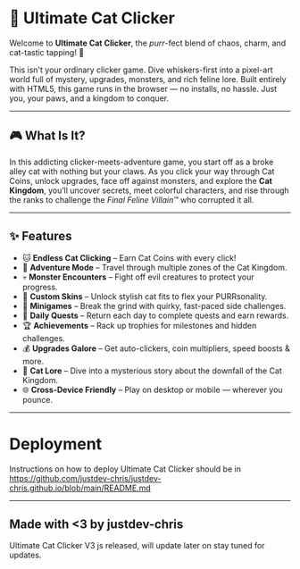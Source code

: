 # 🐾 Ultimate Cat Clicker

Welcome to **Ultimate Cat Clicker**, the *purr*-fect blend of chaos, charm, and cat-tastic tapping! 👑

This isn't your ordinary clicker game. Dive whiskers-first into a pixel-art world full of mystery, upgrades, monsters, and rich feline lore. Built entirely with HTML5, this game runs in the browser — no installs, no hassle. Just you, your paws, and a kingdom to conquer.

---

## 🎮 What Is It?

In this addicting clicker-meets-adventure game, you start off as a broke alley cat with nothing but your claws. As you click your way through Cat Coins, unlock upgrades, face off against monsters, and explore the **Cat Kingdom**, you’ll uncover secrets, meet colorful characters, and rise through the ranks to challenge the *Final Feline Villain™* who corrupted it all.

---

## ✨ Features

- 🐱 **Endless Cat Clicking** – Earn Cat Coins with every click!
- 🏰 **Adventure Mode** – Travel through multiple zones of the Cat Kingdom.
- 💀 **Monster Encounters** – Fight off evil creatures to protect your progress.
- 🎨 **Custom Skins** – Unlock stylish cat fits to flex your PURRsonality.
- 🎯 **Minigames** – Break the grind with quirky, fast-paced side challenges.
- 📆 **Daily Quests** – Return each day to complete quests and earn rewards.
- 🏆 **Achievements** – Rack up trophies for milestones and hidden challenges.
- 💰 **Upgrades Galore** – Get auto-clickers, coin multipliers, speed boosts & more.
- 🧵 **Cat Lore** – Dive into a mysterious story about the downfall of the Cat Kingdom.
- 🌐 **Cross-Device Friendly** – Play on desktop or mobile — wherever you pounce.

---

# Deployment 

Instructions on how to deploy Ultimate Cat Clicker should be in https://github.com/justdev-chris/justdev-chris.github.io/blob/main/README.md

---

## Made with <3 by justdev-chris
Ultimate Cat Clicker V3 js released, will update later on stay tuned for updates.
